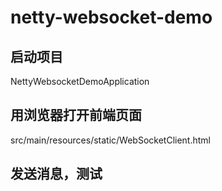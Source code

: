 # netty-websocket-demo
## 启动项目
NettyWebsocketDemoApplication

## 用浏览器打开前端页面
src/main/resources/static/WebSocketClient.html

## 发送消息，测试